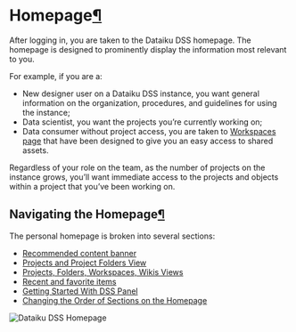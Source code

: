 Homepage[¶](#homepage "Permalink to this heading")
==================================================


After logging in, you are taken to the Dataiku DSS homepage. The homepage is designed to prominently display the information most relevant to you.


For example, if you are a:


* New designer user on a Dataiku DSS instance, you want general information on the organization, procedures, and guidelines for using the instance;
* Data scientist, you want the projects you’re currently working on;
* Data consumer without project access, you are taken to [Workspaces page](../../workspaces/index.html) that have been designed to give you an easy access to shared assets.


Regardless of your role on the team, as the number of projects on the instance grows, you’ll want immediate access to the projects and objects within a project that you’ve been working on.



Navigating the Homepage[¶](#navigating-the-homepage "Permalink to this heading")
--------------------------------------------------------------------------------


The personal homepage is broken into several sections:



* [Recommended content banner](recommended-content-banner.html)
* [Projects and Project Folders View](project-folders.html)
* [Projects, Folders, Workspaces, Wikis Views](projects-folders-dashboards-wikis.html)
* [Recent and favorite items](recent-and-favorite-items.html)
* [Getting Started With DSS Panel](getting-started-panel.html)
* [Changing the Order of Sections on the Homepage](section-order.html)



![Dataiku DSS Homepage](../../_images/homepage.png)